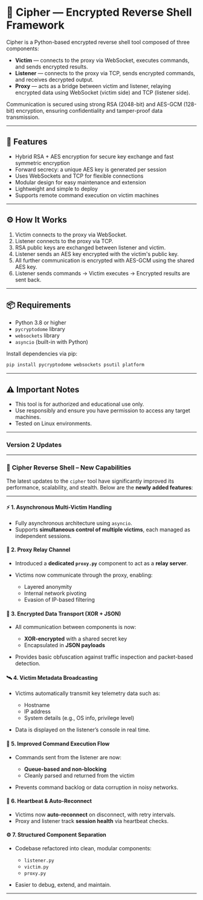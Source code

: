# 🔐 Cipher — Encrypted Reverse Shell Framework

Cipher is a Python-based encrypted reverse shell tool composed of three components:

- **Victim** — connects to the proxy via WebSocket, executes commands, and sends encrypted results.  
- **Listener** — connects to the proxy via TCP, sends encrypted commands, and receives decrypted output.  
- **Proxy** — acts as a bridge between victim and listener, relaying encrypted data using WebSocket (victim side) and TCP (listener side).

Communication is secured using strong RSA (2048-bit) and AES-GCM (128-bit) encryption, ensuring confidentiality and tamper-proof data transmission.

---

## 🧩 Features

- Hybrid RSA + AES encryption for secure key exchange and fast symmetric encryption  
- Forward secrecy: a unique AES key is generated per session  
- Uses WebSockets and TCP for flexible connections  
- Modular design for easy maintenance and extension  
- Lightweight and simple to deploy  
- Supports remote command execution on victim machines  

---

## ⚙️ How It Works

1. Victim connects to the proxy via WebSocket.  
2. Listener connects to the proxy via TCP.  
3. RSA public keys are exchanged between listener and victim.  
4. Listener sends an AES key encrypted with the victim's public key.  
5. All further communication is encrypted with AES-GCM using the shared AES key.  
6. Listener sends commands → Victim executes → Encrypted results are sent back.

---

## 📦 Requirements

- Python 3.8 or higher  
- `pycryptodome` library  
- `websockets` library  
- `asyncio` (built-in with Python)  

Install dependencies via pip:

```bash
pip install pycryptodome websockets psutil platform
```
---
## ⚠️ Important Notes

- This tool is for authorized and educational use only.
- Use responsibly and ensure you have permission to access any target machines.
- Tested on Linux environments.

---
### Version 2 Updates
---

### 🔧 **Cipher Reverse Shell – New Capabilities**

The latest updates to the `cipher` tool have significantly improved its performance, scalability, and stealth. Below are the **newly added features**:

---

#### ⚡ 1. **Asynchronous Multi-Victim Handling**

* Fully asynchronous architecture using `asyncio`.
* Supports **simultaneous control of multiple victims**, each managed as independent sessions.

#### 🔁 2. **Proxy Relay Channel**

* Introduced a **dedicated `proxy.py`** component to act as a **relay server**.
* Victims now communicate through the proxy, enabling:

  * Layered anonymity
  * Internal network pivoting
  * Evasion of IP-based filtering

#### 🧬 3. **Encrypted Data Transport (XOR + JSON)**

* All communication between components is now:

  * **XOR-encrypted** with a shared secret key
  * Encapsulated in **JSON payloads**
* Provides basic obfuscation against traffic inspection and packet-based detection.

#### 🛰️ 4. **Victim Metadata Broadcasting**

* Victims automatically transmit key telemetry data such as:

  * Hostname
  * IP address
  * System details (e.g., OS info, privilege level)
* Data is displayed on the listener’s console in real time.

#### 🧪 5. **Improved Command Execution Flow**

* Commands sent from the listener are now:

  * **Queue-based and non-blocking**
  * Cleanly parsed and returned from the victim
* Prevents command backlog or data corruption in noisy networks.

#### 🔄 6. **Heartbeat & Auto-Reconnect**

* Victims now **auto-reconnect** on disconnect, with retry intervals.
* Proxy and listener track **session health** via heartbeat checks.

#### ⚙️ 7. **Structured Component Separation**

* Codebase refactored into clean, modular components:

  * `listener.py`
  * `victim.py`
  * `proxy.py`
* Easier to debug, extend, and maintain.

---

